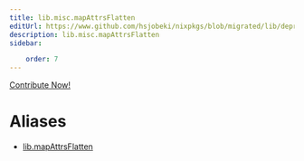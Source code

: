 ```yaml
---
title: lib.misc.mapAttrsFlatten
editUrl: https://www.github.com/hsjobeki/nixpkgs/blob/migrated/lib/deprecated.nix#L192C21
description: lib.misc.mapAttrsFlatten
sidebar:

    order: 7
---
```


<a href="https://www.github.com/hsjobeki/nixpkgs/blob/migrated/lib/deprecated.nix#L192C21">Contribute Now!</a>


# Aliases

- [lib.mapAttrsFlatten](/nix-doc-comments/reference/lib/lib-mapattrsflatten)


